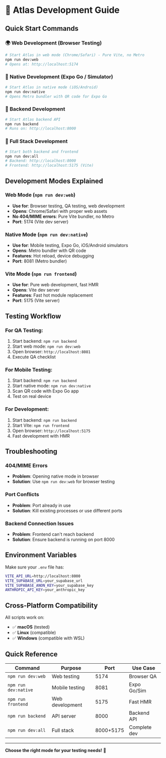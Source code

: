 # 🚀 Atlas Development Guide

## Quick Start Commands

### 🌍 **Web Development (Browser Testing)**
```bash
# Start Atlas in web mode (Chrome/Safari) - Pure Vite, no Metro
npm run dev:web
# Opens at: http://localhost:5174
```

### 📱 **Native Development (Expo Go / Simulator)**
```bash
# Start Atlas in native mode (iOS/Android)
npm run dev:native
# Opens Metro bundler with QR code for Expo Go
```

### 🔧 **Backend Development**
```bash
# Start Atlas backend API
npm run backend
# Runs on: http://localhost:8000
```

### 🎯 **Full Stack Development**
```bash
# Start both backend and frontend
npm run dev:all
# Backend: http://localhost:8000
# Frontend: http://localhost:5175 (Vite)
```

## Development Modes Explained

### **Web Mode (`npm run dev:web`)**
- **Use for**: Browser testing, QA testing, web development
- **Opens**: Chrome/Safari with proper web assets
- **No 404/MIME errors**: Pure Vite bundler, no Metro
- **Port**: 5174 (Vite dev server)

### **Native Mode (`npm run dev:native`)**
- **Use for**: Mobile testing, Expo Go, iOS/Android simulators
- **Opens**: Metro bundler with QR code
- **Features**: Hot reload, device debugging
- **Port**: 8081 (Metro bundler)

### **Vite Mode (`npm run frontend`)**
- **Use for**: Pure web development, fast HMR
- **Opens**: Vite dev server
- **Features**: Fast hot module replacement
- **Port**: 5175 (Vite server)

## Testing Workflow

### **For QA Testing:**
1. Start backend: `npm run backend`
2. Start web mode: `npm run dev:web`
3. Open browser: `http://localhost:8081`
4. Execute QA checklist

### **For Mobile Testing:**
1. Start backend: `npm run backend`
2. Start native mode: `npm run dev:native`
3. Scan QR code with Expo Go app
4. Test on real device

### **For Development:**
1. Start backend: `npm run backend`
2. Start Vite: `npm run frontend`
3. Open browser: `http://localhost:5175`
4. Fast development with HMR

## Troubleshooting

### **404/MIME Errors**
- **Problem**: Opening native mode in browser
- **Solution**: Use `npm run dev:web` for browser testing

### **Port Conflicts**
- **Problem**: Port already in use
- **Solution**: Kill existing processes or use different ports

### **Backend Connection Issues**
- **Problem**: Frontend can't reach backend
- **Solution**: Ensure backend is running on port 8000

## Environment Variables

Make sure your `.env` file has:
```bash
VITE_API_URL=http://localhost:8000
VITE_SUPABASE_URL=your_supabase_url
VITE_SUPABASE_ANON_KEY=your_supabase_key
ANTHROPIC_API_KEY=your_anthropic_key
```

## Cross-Platform Compatibility

All scripts work on:
- ✅ **macOS** (tested)
- ✅ **Linux** (compatible)
- ✅ **Windows** (compatible with WSL)

## Quick Reference

| Command | Purpose | Port | Use Case |
|---------|---------|------|----------|
| `npm run dev:web` | Web testing | 5174 | Browser QA |
| `npm run dev:native` | Mobile testing | 8081 | Expo Go/Sim |
| `npm run frontend` | Web development | 5175 | Fast HMR |
| `npm run backend` | API server | 8000 | Backend API |
| `npm run dev:all` | Full stack | 8000+5175 | Complete dev |

---

**Choose the right mode for your testing needs!** 🎯
